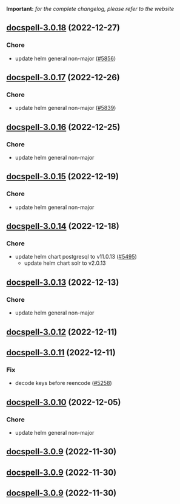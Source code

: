 **Important:**
*for the complete changelog, please refer to the website*




## [docspell-3.0.18](https://github.com/truecharts/charts/compare/docspell-3.0.17...docspell-3.0.18) (2022-12-27)

### Chore

- update helm general non-major ([#5856](https://github.com/truecharts/charts/issues/5856))
  
  


## [docspell-3.0.17](https://github.com/truecharts/charts/compare/docspell-3.0.16...docspell-3.0.17) (2022-12-26)

### Chore

- update helm general non-major ([#5839](https://github.com/truecharts/charts/issues/5839))
  
  


## [docspell-3.0.16](https://github.com/truecharts/charts/compare/docspell-3.0.15...docspell-3.0.16) (2022-12-25)

### Chore

- update helm general non-major
  
  


## [docspell-3.0.15](https://github.com/truecharts/charts/compare/docspell-3.0.14...docspell-3.0.15) (2022-12-19)

### Chore

- update helm general non-major
  
  


## [docspell-3.0.14](https://github.com/truecharts/charts/compare/docspell-3.0.13...docspell-3.0.14) (2022-12-18)

### Chore

- update helm chart postgresql to v11.0.13 ([#5495](https://github.com/truecharts/charts/issues/5495))
  - update helm chart solr to v2.0.13
  
  


## [docspell-3.0.13](https://github.com/truecharts/charts/compare/docspell-3.0.12...docspell-3.0.13) (2022-12-13)

### Chore

- update helm general non-major
  
  


## [docspell-3.0.12](https://github.com/truecharts/charts/compare/docspell-3.0.11...docspell-3.0.12) (2022-12-11)




## [docspell-3.0.11](https://github.com/truecharts/charts/compare/docspell-3.0.10...docspell-3.0.11) (2022-12-11)

### Fix

- decode keys before reencode ([#5258](https://github.com/truecharts/charts/issues/5258))
  
  


## [docspell-3.0.10](https://github.com/truecharts/charts/compare/docspell-3.0.9...docspell-3.0.10) (2022-12-05)

### Chore

- update helm general non-major
  
  


## [docspell-3.0.9](https://github.com/truecharts/charts/compare/docspell-3.0.7...docspell-3.0.9) (2022-11-30)




## [docspell-3.0.9](https://github.com/truecharts/charts/compare/docspell-3.0.7...docspell-3.0.9) (2022-11-30)




## [docspell-3.0.9](https://github.com/truecharts/charts/compare/docspell-3.0.7...docspell-3.0.9) (2022-11-30)




